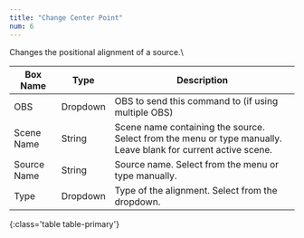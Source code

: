 ```yaml
---
title: "Change Center Point"
num: 6
---
```


Changes the positional alignment of a source.\

| Box Name | Type | Description | 
|-------|--------|--------
|OBS|Dropdown|OBS to send this command to (if using multiple OBS)|
|Scene Name|	String	|Scene name containing the source. Select from the menu or type manually. Leave blank for current active scene.
|Source Name|	String|	Source name. Select from the menu or type manually. 
|Type| Dropdown |Type of the alignment. Select from the dropdown.
{:class='table table-primary'}









